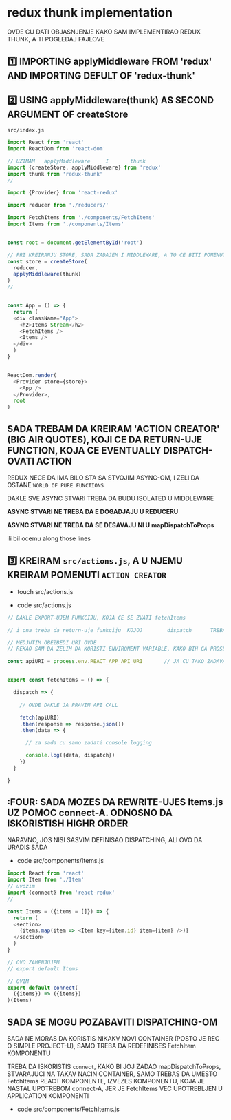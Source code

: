 # redux thunk implementation

OVDE CU DATI OBJASNJENJE KAKO SAM IMPLEMENTIRAO REDUX THUNK, A TI POGLEDAJ FAJLOVE

## :one: IMPORTING applyMiddleware FROM 'redux' AND IMPORTING DEFULT OF 'redux-thunk'

## :two: USING applyMiddleware(thunk) AS SECOND ARGUMENT OF createStore

`src/index.js`

```javascript
import React from 'react'
import ReactDom from 'react-dom'

// UZIMAM   applyMiddleware     I       thunk
import {createStore, applyMiddleware} from 'redux'
import thunk from 'redux-thunk'
//

import {Provider} from 'react-redux'

import reducer from './reducers/'

import FetchItems from './components/FetchItems'
import Items from './components/Items'


const root = document.getElementById('root')

// PRI KREIRANJU STORE, SADA ZADAJEM I MIDDLEWARE, A TO CE BITI POMENUTI thunk
const store = createStore(
  reducer,
  applyMiddleware(thunk)
)
//


const App = () => {
  return (
  <div className="App">
    <h2>Items Stream</h2>
    <FetchItems />
    <Items />
  </div>
  )
}


ReactDom.render(
  <Provider store={store}>
    <App />
  </Provider>,
  root
)
```

## SADA TREBAM DA KREIRAM 'ACTION CREATOR' (BIG AIR QUOTES), KOJI CE DA RETURN-UJE FUNCTION, KOJA CE EVENTUALLY DISPATCH-OVATI ACTION

REDUX NECE DA IMA BILO STA SA STVOJIM ASYNC-OM, I ZELI DA OSTANE  `WORLD OF PURE FUNCTIONS`

DAKLE SVE ASYNC STVARI TREBA DA BUDU ISOLATED U MIDDLEWARE

**ASYNC STVARI NE TREBA DA E DOGADJAJU U REDUCERU**

**ASYNC STVARI NE TREBA DA SE DESAVAJU NI U mapDispatchToProps**

ili bil ocemu along those lines

## :three: KREIRAM `src/actions.js`, A U NJEMU KREIRAM POMENUTI `ACTION CREATOR`

- touch src/actions.js

- code src/actions.js

```javascript
// DAKLE EXPORT-UJEM FUNKCIJU, KOJA CE SE ZVATI fetchItems

// i ona treba da return-uje funkciju  KOJOJ        dispatch      TREBA DA BUDE PARAMETAR

// MEDJUTIM OBEZBEDI URI OVDE 
// REKAO SAM DA ZELIM DA KORISTI ENVIROMENT VARIABLE, KAKO BIH GA PROSLEDIO

const apiURI = process.env.REACT_APP_API_URI       // JA CU TAKO ZADAVATI IME VARIJABLI PRI POKRETANJU `npm start`


export const fetchItems = () => {

  dispatch => {
    
    // OVDE DAKLE JA PRAVIM API CALL

    fetch(apiURI)
    .then(response => response.json())
    .then(data => {

      // za sada cu samo zadati console logging

      console.log({data, dispatch})
    })
  }

}
```

## :FOUR: SADA MOZES DA REWRITE-UJES Items.js UZ POMOC connect-A. ODNOSNO DA ISKORISTISH HIGHR ORDER

NARAVNO, JOS NISI SASVIM DEFINISAO DISPATCHING, ALI OVO DA URADIS SADA

- code src/components/Items.js

```javascript
import React from 'react'
import Item from './Item'
// uvozim
import {connect} from 'react-redux'
//

const Items = ({items = []}) => {
  return (
  <section>
    {items.map(item => <Item key={item.id} item={item} />)}
  </section>
  )
}

// OVO ZAMENJUJEM
// export default Items

// OVIM
export default connect(
  ({items}) => ({items})
)(Items)
```

## SADA SE MOGU POZABAVITI DISPATCHING-OM 

SADA NE MORAS DA KORISTIS NIKAKV NOVI CONTAINER (POSTO JE REC O SIMPLE PROJECT-U), SAMO TREBA DA REDEFINISES FetchItem KOMPONENTU

TREBA DA ISKORISTIS `connect`, KAKO BI JOJ ZADAO mapDispatchToProps, STVARAJUCI NA TAKAV NACIN CONTAINER, SAMO TREBAS DA UMESTO FetchItems REACT KOMPONENTE, IZVEZES KOMPONENTU, KOJA JE NASTAL UPOTREBOM connect-A, JER JE FetchItems VEC UPOTREBLJEN U APPLICATION KOMPONENTI

- code src/components/FetchItems.js

```javascript

```
